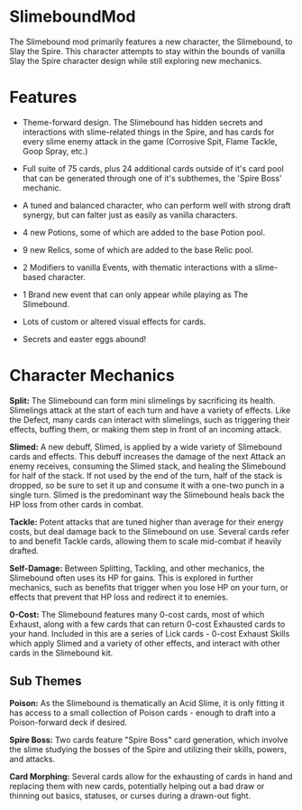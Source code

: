 # SlimeboundMod
The Slimebound mod primarily features a new character, the Slimebound, to Slay the Spire.  This character attempts to stay within the bounds of vanilla Slay the Spire character design while still exploring new mechanics.

# **Features**

- Theme-forward design.  The Slimebound has hidden secrets and interactions with slime-related things in the Spire, and has cards for every slime enemy attack in the game (Corrosive Spit, Flame Tackle, Goop Spray, etc.)

- Full suite of 75 cards, plus 24 additional cards outside of it's card pool that can be generated through one of it's subthemes, the 'Spire Boss' mechanic.

- A tuned and balanced character, who can perform well with strong draft synergy, but can falter just as easily as vanilla characters.

- 4 new Potions, some of which are added to the base Potion pool.

- 9 new Relics, some of which are added to the base Relic pool.

- 2 Modifiers to vanilla Events, with thematic interactions with a slime-based character.

- 1 Brand new event that can only appear while playing as The Slimebound.

- Lots of custom or altered visual effects for cards.

- Secrets and easter eggs abound!

# **Character Mechanics**

**Split:** The Slimebound can form mini slimelings by sacrificing its health.  Slimelings attack at the start of each turn and have a variety of effects.  Like the Defect, many cards can interact with slimelings, such as triggering their effects, buffing them, or making them step in front of an incoming attack.

**Slimed:** A new debuff, Slimed, is applied by a wide variety of Slimebound cards and effects.  This debuff increases the damage of the next Attack an enemy receives, consuming the Slimed stack, and healing the Slimebound for half of the stack.  If not used by the end of the turn, half of the stack is dropped, so be sure to set it up and consume it with a one-two punch in a single turn.  Slimed is the predominant way the Slimebound heals back the HP loss from other cards in combat.

**Tackle:** Potent attacks that are tuned higher than average for their energy costs, but deal damage back to the Slimebound on use.  Several cards refer to and benefit Tackle cards, allowing them to scale mid-combat if heavily drafted.

**Self-Damage:** Between Splitting, Tackling, and other mechanics, the Slimebound often uses its HP for gains.  This is explored in further mechanics, such as benefits that trigger when you lose HP on your turn, or effects that prevent that HP loss and redirect it to enemies.

**0-Cost:** The Slimebound features many 0-cost cards, most of which Exhaust, along with a few cards that can return 0-cost Exhausted cards to your hand.  Included in this are a series of Lick cards - 0-cost Exhaust Skills which apply Slimed and a variety of other effects, and interact with other cards in the Slimebound kit.

## **Sub Themes**

**Poison:** As the Slimebound is thematically an Acid Slime, it is only fitting it has access to a small collection of Poison cards - enough to draft into a Poison-forward deck if desired.

**Spire Boss:** Two cards feature "Spire Boss" card generation, which involve the slime studying the bosses of the Spire and utilizing their skills, powers, and attacks.

**Card Morphing:** Several cards allow for the exhausting of cards in hand and replacing them with new cards, potentially helping out a bad draw or thinning out basics, statuses, or curses during a drawn-out fight.

